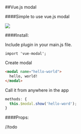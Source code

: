 ##Vue.js modal

####Simple to use vue.js modal

![](http://i.imgur.com/1lnYmFj.png)


####Install:

Include plugin in your main.js file.
```javsacript
import 'vue-modal';
```

Create modal
```html
<modal name="hello-world">
  hello, world!
</modal>
```
Call it from anywhere in the app
```javascript
methods: {
  this.$modal.show('hello-word');
}
```

####Props: 

//todo
